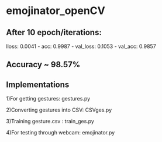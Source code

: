 # emojinator_openCV
## After 10 epoch/iterations:
lloss: 0.0041 - acc: 0.9987 - val_loss: 0.1053 - val_acc: 0.9857

## Accuracy ~ 98.57%

## Implementations
1)For getting gestures: gestures.py

2)Converting gestures into CSV: CSVges.py

3)Training gesture.csv : train_ges.py

4)For testing through webcam: emojinator.py
